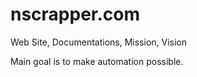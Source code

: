 # nscrapper.com
Web Site, Documentations, Mission, Vision


Main goal is to make automation possible.
